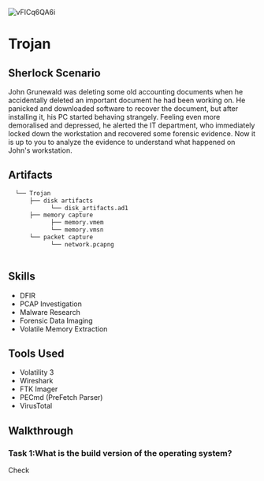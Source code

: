 
![vFICq6QA6i](https://github.com/user-attachments/assets/366e4b8f-f8a6-4817-b977-f65b882edd36)

# Trojan

## Sherlock Scenario
John Grunewald was deleting some old accounting documents when he accidentally deleted an important document he had been working on. He panicked and downloaded software to recover the document, but after installing it, his PC started behaving strangely. Feeling even more demoralised and depressed, he alerted the IT department, who immediately locked down the workstation and recovered some forensic evidence. Now it is up to you to analyze the evidence to understand what happened on John's workstation.

## Artifacts
```bash
  └── Trojan
      ├── disk artifacts
            └── disk_artifacts.ad1
      ├── memory capture
            ├── memory.vmem
            └── memory.vmsn
      └── packet capture
            └── network.pcapng
  
```

## Skills
- DFIR
- PCAP Investigation
- Malware Research
- Forensic Data Imaging
- Volatile Memory Extraction

## Tools Used
- Volatility 3
- Wireshark
- FTK Imager
- PECmd (PreFetch Parser)
- VirusTotal

## Walkthrough

### Task 1:What is the build version of the operating system?
Check 
